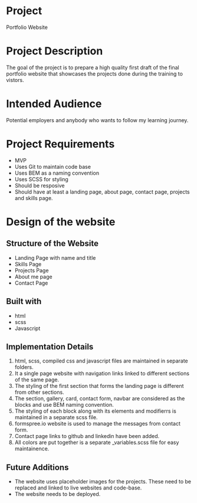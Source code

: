 # Project

Portfolio Website

# Project Description

The goal of the project is to prepare a high quality first draft of the final portfolio website that showcases the projects done during the training to vistors.

# Intended Audience

Potential employers and anybody who wants to follow my learning journey.

# Project Requirements

- MVP
- Uses Git to maintain code base
- Uses BEM as a naming convention
- Uses SCSS for styling
- Should be resposive
- Should have at least a landing page, about page, contact page, projects and skills page.

# Design of the website

## Structure of the Website

- Landing Page with name and title
- Skills Page
- Projects Page
- About me page
- Contact Page

## Built with

- html
- scss
- Javascript

## Implementation Details

1. html, scss, compiled css and javascript files are maintained in separate folders.
1. It a single page website with navigation links linked to different sections of the same page.
1. The styling of the first section that forms the landing page is different from other sections.
1. The section, gallery, card, contact form, navbar are considered as the blocks and use BEM naming convention.
1. The styling of each block along with its elements and modifierrs is maintained in a separate scss file.
1. formspree.io website is used to manage the messages from contact form.
1. Contact page links to github and linkedin have been added.
1. All colors are put together is a separate \_variables.scss file for easy maintainence.

## Future Additions

- The website uses placeholder images for the projects. These need to be replaced and linked to live websites and code-base.
- The website needs to be deployed.
